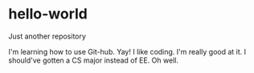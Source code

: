 # hello-world
Just another repository

I'm learning how to use Git-hub. Yay! I like coding. I'm really good at it. I should've gotten a CS major instead of EE. Oh well.
